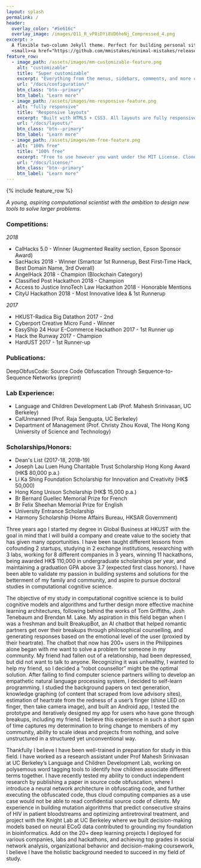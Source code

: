 ```yaml
---
layout: splash
permalink: /
header:
  overlay_color: "#5e616c"
  overlay_image: /images/Q11_R_vP8iDYi8VD6heNj_Compressed_4.png
excerpt: >
  A flexible two-column Jekyll theme. Perfect for building personal sites, blogs, and portfolios.<br />
  <small><a href="https://github.com/mmistakes/minimal-mistakes/releases/tag/4.16.6">Latest release v4.16.6</a></small>
feature_row:
  - image_path: /assets/images/mm-customizable-feature.png
    alt: "customizable"
    title: "Super customizable"
    excerpt: "Everything from the menus, sidebars, comments, and more can be configured or set with YAML Front Matter."
    url: "/docs/configuration/"
    btn_class: "btn--primary"
    btn_label: "Learn more"
  - image_path: /assets/images/mm-responsive-feature.png
    alt: "fully responsive"
    title: "Responsive layouts"
    excerpt: "Built with HTML5 + CSS3. All layouts are fully responsive with helpers to augment your content."
    url: "/docs/layouts/"
    btn_class: "btn--primary"
    btn_label: "Learn more"
  - image_path: /assets/images/mm-free-feature.png
    alt: "100% free"
    title: "100% free"
    excerpt: "Free to use however you want under the MIT License. Clone it, fork it, customize it... whatever!"
    url: "/docs/license/"
    btn_class: "btn--primary"
    btn_label: "Learn more"      
---
```


{% include feature_row %}

_A young, aspiring computational scientist with the ambition to design new tools to solve larger problems._


### Competitions:
*2018*
+ CalHacks 5.0 - Winner (Augmented Reality section, Epson Sponsor Award)
+ SacHacks 2018 - Winner (Smartcar 1st Runnerup, Best First-Time Hack, Best Domain Name, 3rd Overall)
+ AngelHack 2018 - Champion (Blockchain Category)
+ Classified Post Hackathon 2018 - Champion
+ Access to Justice InnoTech Law Hackathon 2018 - Honorable Mentions
+ CityU Hackathon 2018 - Most Innovative Idea & 1st Runnerup

*2017*
+ HKUST-Radica Big Datathon 2017 - 2nd
+ Cyberport Creative Micro Fund - Winner
+ EasyShip 24 Hour E-Commerce Hackathon 2017 - 1st Runner up
+ Hack the Runway 2017 - Champion
+ HardUST 2017 - 1st Runner-up

### Publications:
DeepObfusCode: Source Code Obfuscation Through Sequence-to-Sequence Networks (preprint)

### Lab Experience:
+ Language and Children Development Lab (Prof. Mahesh Srinivasan, UC Berkeley)
+ CalUnmanned (Prof. Raja Sengupta, UC Berkeley)
+ Department of Management (Prof. Christy Zhou Koval, The Hong Kong University of Science and Technology)

### Scholarships/Honors:
+ Dean's List (2017-18, 2018-19)
+ Joseph Lau Luen Hung Charitable Trust Scholarship Hong Kong Award (HK$ 80,000 p.a.)
+ Li Ka Shing Foundation Scholarship for Innovation and Creativity (HK$ 50,000)
+ Hong Kong Unison Scholarship (HK$ 15,000 p.a.)
+ Br Bernard Guellec Memorial Prize for French
+ Br Felix Sheehan Memorial Prize for English
+ University Entrance Scholarship
+ Harmony Scholarship (Home Affairs Bureau, HKSAR Government)


Three years ago I started my degree in Global Business at HKUST with the goal in mind that I will build a company and create value to the society that has given many opportunities. I have been taught different lessons from cofounding 2 startups, studying in 2 exchange institutions, researching with 3 labs, working for 8 different companies in 3 years, winning 11 hackathons, being awarded HK$ 110,000 in undergraduate scholarships per year, and maintaining a graduation GPA above 3.7 (expected first class honors). I have been able to validate my passion in building systems and solutions for the betterment of my family and community, and aspire to pursue doctoral studies in computational cognitive science. 

The objective of my study in computational cognitive science is to build cognitive models and algorithms and further design more effective machine learning architectures, following behind the works of Tom Griffiths, Josh Tenebaum and Brendan M. Lake. My aspiration in this field began when I was a freshman and built BreakupBot, an AI chatbot that helped romantic partners get over their breakups through philosophical counselling, and generating responses based on the emotional level of the user (proxied by their heartrate). The chatbot that now has 200+ users in the Philippines alone began with me want to solve a problem for someone in my community. My friend had fallen out of a relationship, had been depressed, but did not want to talk to anyone. Recognizing it was unhealthy, I wanted to help my friend, so I decided a “robot counsellor” might be the optimal solution. After failing to find computer science partners willing to develop an empathetic natural language processing system, I decided to self-learn programming. I studied the background papers on text generation, knowledge graphing (of content that scraped from love advisory sites), estimation of heartrate from the redness of a user’s finger (shine LED on finger, then take camera image), and built an Android app, I tested the prototype and iteratively designed my app for users who have gone through breakups, including my friend. I believe this experience in such a short span of time captures my determination to bring change to members of my community, ability to scale ideas and projects from nothing, and solve unstructured in a structured yet unconventional way.

Thankfully I believe I have been well-trained in preparation for study in this field. I have worked as a research assistant under Prof Mahesh Srinivasan at UC Berkeley’s Language and Children Development Lab, working on polysemous word tagging tools to identify how children associate different terms together. I have recently tested my ability to conduct independent research by publishing a paper in source code obfuscation, where I introduce a neural network architecture in obfuscating code, and further executing the obfuscated code, thus cloud computing companies as a use case would not be able to read confidential source code of clients. My experience in building mutation algorithms that predict consecutive strains of HIV in patient bloodstreams and optimizing antiretroviral treatment, and project with the Knight Lab at UC Berkeley where we built decision-making models based on neural ECoG data contributed to grounding my foundation in bioinformatics. Add on the 20+ deep learning projects I deployed for various companies, labs and hackathons, and achieving top grades in social network analysis, organizational behavior and decision-making coursework, I believe I have the holistic background needed to succeed in my field of study. 
